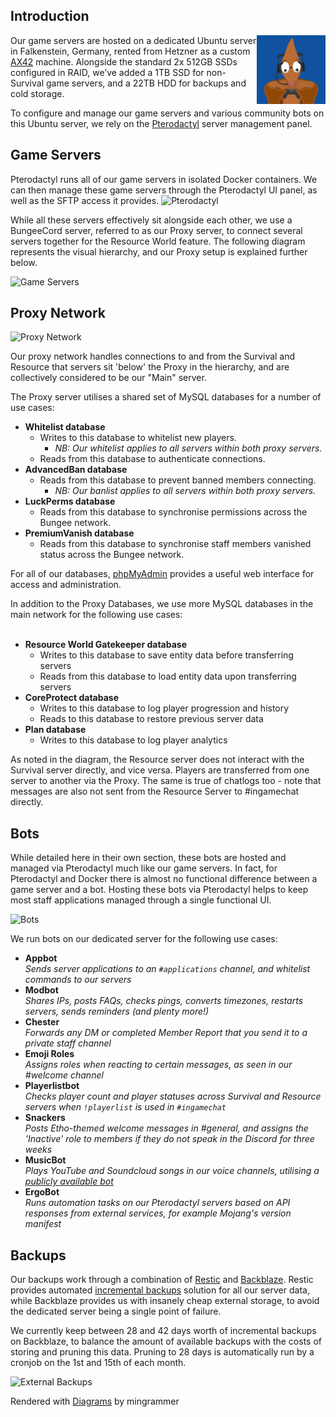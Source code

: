 ## Introduction

<img align="right" width="110" src="/assets/images/architecture/pterodactyl.png"/>

Our game servers are hosted on a dedicated Ubuntu server in Falkenstein, Germany, rented from Hetzner as a custom [AX42](https://www.hetzner.com/dedicated-rootserver/ax42/configurator) machine. Alongside the standard 2x 512GB SSDs configured in RAID, we’ve added a 1TB SSD for non-Survival game servers, and a 22TB HDD for backups and cold storage.

To configure and manage our game servers and various community bots on this Ubuntu server, we rely on the [Pterodactyl](https://pterodactyl.io/) server management panel.

## Game Servers

Pterodactyl runs all of our game servers in isolated Docker containers. We can then manage these game servers through the Pterodactyl UI panel, as well as the SFTP access it provides.
![Pterodactyl](../../assets/diagrams/game_servers/game_servers_ungrouped.png)

While all these servers effectively sit alongside each other, we use a BungeeCord server, referred to as our Proxy server, to connect several servers together for the Resource World feature. The following diagram represents the visual hierarchy, and our Proxy setup is explained further below.

![Game Servers](../../assets/diagrams/game_servers/game_servers_grouped.png)

## Proxy Network
![Proxy Network](../../assets/diagrams/networks/main_network.png)

Our proxy network handles connections to and from the Survival and Resource that servers sit 'below' the Proxy in the hierarchy, and are collectively considered to be our "Main" server.

The Proxy server utilises a shared set of MySQL databases for a number of use cases:

- __Whitelist database__
  - Writes to this database to whitelist new players.
    - _NB: Our whitelist applies to all servers within both proxy servers._
  - Reads from this database to authenticate connections.
- __AdvancedBan database__
  - Reads from this database to prevent banned members connecting.
    - _NB: Our banlist applies to all servers within both proxy servers._
- __LuckPerms database__
  - Reads from this database to synchronise permissions across the Bungee network.
- __PremiumVanish database__
  - Reads from this database to synchronise staff members vanished status across the Bungee network.

For all of our databases, [phpMyAdmin](https://www.phpmyadmin.net/) provides a useful web interface for access and administration.

In addition to the Proxy Databases, we use more MySQL databases in the main network for the following use cases:
<br><br>
- __Resource World Gatekeeper database__
  - Writes to this database to save entity data before transferring servers
  - Reads from this database to load entity data upon transferring servers
- __CoreProtect database__
  - Writes to this database to log player progression and history
  - Reads to this database to restore previous server data
- __Plan database__
  - Writes to this database to log player analytics

As noted in the diagram, the Resource server does not interact with the Survival server directly, and vice versa. Players are transferred from one server to another via the Proxy. The same is true of chatlogs too - note that messages are also not sent from the Resource Server to #ingamechat directly.
<br>

## Bots

While detailed here in their own section, these bots are hosted and managed via Pterodactyl much like our game servers. In fact, for Pterodactyl and Docker there is almost no functional difference between a game server and a bot. Hosting these bots via Pterodactyl helps to keep most staff applications managed through a single functional UI.

![Bots](../../assets/diagrams/bots/bots.png)

We run bots on our dedicated server for the following use cases:

- **Appbot**  
*Sends server applications to an `#applications` channel, and whitelist commands to our servers*
- **Modbot**  
*Shares IPs, posts FAQs, checks pings, converts timezones, restarts servers, sends reminders (and plenty more!)*
- **Chester**  
*Forwards any DM or completed Member Report that you send it to a private staff channel*
- **Emoji Roles**  
*Assigns roles when reacting to certain messages, as seen in our #welcome channel*
- **Playerlistbot**  
*Checks player count and player statuses across Survival and Resource servers when `!playerlist` is used in `#ingamechat`*
- **Snackers**  
*Posts Etho-themed welcome messages in #general, and assigns the 'Inactive' role to members if they do not speak in the Discord for three weeks*
- **MusicBot**  
*Plays YouTube and Soundcloud songs in our voice channels, utilising a [publicly available bot](https://github.com/jagrosh/MusicBot)*
- **ErgoBot**  
*Runs automation tasks on our Pterodactyl servers based on API responses from external services, for example Mojang's version manifest*

<!-- ## Proxy Server -->
<!-- Our proxy server handles connections to the Survival servers that sit 'below' them in the hierarchy.
![Proxy Servers](https://github.com/Slabserver/Slabserver-Butts/blob/main/proxy_servers/proxy_servers.png?raw=true "Proxy Servers")
 -->


## Backups

Our backups work through a combination of [Restic](https://restic.net/) and [Backblaze](https://www.backblaze.com/b2/cloud-storage.html). Restic provides automated [incremental backups](https://en.wikipedia.org/wiki/Incremental_backup) solution for all our server data, while Backblaze provides us with insanely cheap external storage, to avoid the dedicated server being a single point of failure.

We currently keep between 28 and 42 days worth of incremental backups on Backblaze, to balance the amount of available backups with the costs of storing and pruning this data. Pruning to 28 days is automatically run by a cronjob on the 1st and 15th of each month.

![External Backups](../../assets/diagrams/backups/restic_backblaze.png)

Rendered with [Diagrams](https://diagrams.mingrammer.com) by mingrammer


